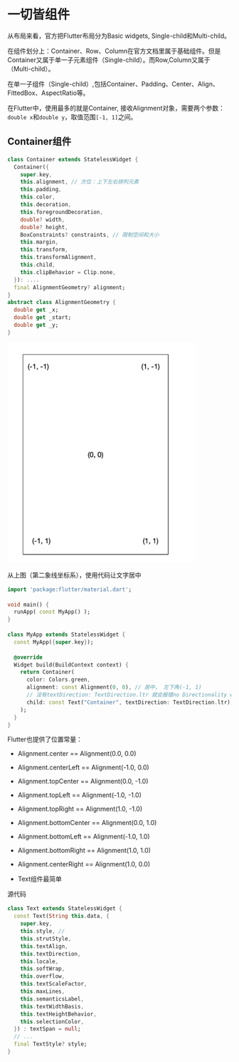 # 一切皆组件

从布局来看，官方把Flutter布局分为Basic widgets, Single-child和Multi-child。

在组件划分上：Container、Row、Column在官方文档里属于基础组件。但是Container又属于单一子元素组件（Single-child）。而Row,Column又属于（Multi-child）。


在单一子组件（Single-child）,包括Container、Padding、Center、Align、FittedBox、AspectRatio等。

在Flutter中，使用最多的就是Container, 接收Alignment对象，需要两个参数：`double x`和`double y`，取值范围`[-1, 1]`之间。


## Container组件

```dart
class Container extends StatelessWidget {
  Container({
    super.key,
    this.alignment, // 方位：上下左右排列元素
    this.padding,
    this.color,
    this.decoration,
    this.foregroundDecoration,
    double? width,
    double? height,
    BoxConstraints? constraints, // 限制空间和大小
    this.margin,
    this.transform,
    this.transformAlignment,
    this.child,
    this.clipBehavior = Clip.none,
  }): ....
  final AlignmentGeometry? alignment;
}
abstract class AlignmentGeometry { 
  double get _x;
  double get _start;
  double get _y;
}
```

![](img/alignment.png)


从上图（第二象线坐标系），使用代码让文字居中

```dart
import 'package:flutter/material.dart';

void main() {
  runApp( const MyApp() );
}

class MyApp extends StatelessWidget {
  const MyApp({super.key});

  @override
  Widget build(BuildContext context) {
    return Container(
      color: Colors.green,
      alignment: const Alignment(0, 0), // 居中， 左下角(-1, 1)
      // 没有textDirection: TextDirection.ltr 就会报错no Directionality widget found
      child: const Text("Container", textDirection: TextDirection.ltr),
    );
  }
}
```

Flutter也提供了位置常量：

- Alignment.center == Alignment(0.0, 0.0)
- Alignment.centerLeft == Alignment(-1.0, 0.0)
- Alignment.topCenter == Alignment(0.0, -1.0)
- Alignment.topLeft == Alignment(-1.0, -1.0)
- Alignment.topRight == Alignment(1.0, -1.0)
- Alignment.bottomCenter == Alignment(0.0, 1.0)
- Alignment.bottomLeft == Alignment(-1.0, 1.0)
- Alignment.bottomRight == Alignment(1.0, 1.0)
- Alignment.centerRight == Alignment(1.0, 0.0)





- Text组件最简单



源代码

```dart
class Text extends StatelessWidget {
  const Text(String this.data, {
    super.key,
    this.style, // 
    this.strutStyle,
    this.textAlign,
    this.textDirection,
    this.locale,
    this.softWrap,
    this.overflow,
    this.textScaleFactor,
    this.maxLines,
    this.semanticsLabel,
    this.textWidthBasis,
    this.textHeightBehavior,
    this.selectionColor,
  }) : textSpan = null;
  // ...
  final TextStyle? style;
}
```